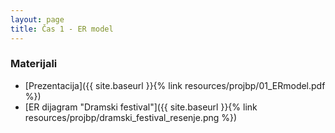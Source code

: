 ```yaml
---
layout: page
title: Čas 1 - ER model
---
```


### Materijali

- [Prezentacija]({{ site.baseurl }}{% link resources/projbp/01_ERmodel.pdf %})
- [ER dijagram "Dramski festival"]({{ site.baseurl }}{% link resources/projbp/dramski_festival_resenje.png %})
